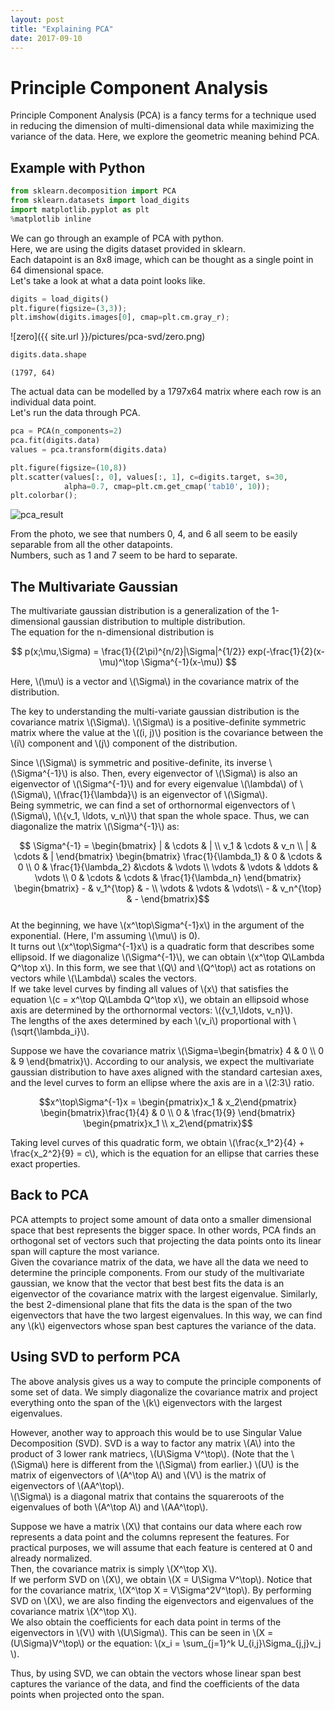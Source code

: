 ```yaml
---
layout: post
title: "Explaining PCA"
date: 2017-09-10
---
```


# Principle Component Analysis
Principle Component Analysis (PCA) is a fancy terms for a technique used in reducing
the dimension of multi-dimensional data while maximizing the variance of the 
data.  Here, we explore the geometric meaning behind PCA. 


## Example with Python


```python
from sklearn.decomposition import PCA
from sklearn.datasets import load_digits
import matplotlib.pyplot as plt
%matplotlib inline
```

We can go through an example of PCA with python.  
Here, we are using the digits dataset provided in sklearn.  
Each datapoint is an 8x8 image, which can be thought as a single point in 64 dimensional space.  
Let's take a look at what a data point looks like.  


```python
digits = load_digits()
plt.figure(figsize=(3,3));
plt.imshow(digits.images[0], cmap=plt.cm.gray_r);
```


![zero]({{ site.url }}/pictures/pca-svd/zero.png)



```python
digits.data.shape
```




    (1797, 64)



The actual data can be modelled by a 1797x64 matrix where each row is an individual data point.  
Let's run the data through PCA.

```python
pca = PCA(n_components=2)
pca.fit(digits.data)
values = pca.transform(digits.data)
```


```python
plt.figure(figsize=(10,8))
plt.scatter(values[:, 0], values[:, 1], c=digits.target, s=30,
            alpha=0.7, cmap=plt.cm.get_cmap('tab10', 10));
plt.colorbar();
```


![pca_result]({{site.url}}/pictures/pca-svd/pca_result.png)

From the photo, we see that numbers 0, 4, and 6 all seem to be easily separable 
from all the other datapoints.  
Numbers, such as 1 and 7 seem to be hard to separate.


## The Multivariate Gaussian
The multivariate gaussian distribution is a generalization of the 1-dimensional
gaussian distribution to multiple distribution.  
The equation for the n-dimensional distribution is 

$$
p(x;\mu,\Sigma) = \frac{1}{(2\pi)^{n/2}|\Sigma|^{1/2}} 
exp(-\frac{1}{2}(x-\mu)^\top \Sigma^{-1}(x-\mu))
$$

Here, \\(\mu\\) is a vector and \\(\Sigma\\) in the covariance matrix of the 
distribution.


The key to understanding the multi-variate gaussian distribution is the 
covariance matrix \\(\Sigma\\).
\\(\Sigma\\) is a positive-definite symmetric matrix where the value at the
\\((i, j)\\) position is the covariance between the \\(i\\) component
 and \\(j\\) component of the distribution.  
 
 Since \\(\Sigma\\) is symmetric and positive-definite, its inverse \\(\Sigma^{-1}\\)
 is also.
 Then, every eigenvector of \\(\Sigma\\) is also an eigenvector of \\(\Sigma^{-1}\\)
 and for every eigenvalue \\(\lambda\\) of \\(\Sigma\\), \\(\frac{1}{\lambda}\\)
 is an eigenvector of \\(\Sigma\\).  
 Being symmetric, we can find a set of orthornormal eigenvectors of \\(\Sigma\\),
 \\(\\{v_1, \ldots, v_n\\}\\)  that span the whole space.
 Thus, we can diagonalize the matrix \\(\Sigma^{-1}\\) as:

 $$
 \Sigma^{-1} = \begin{bmatrix} |  & \cdots &  |  \\
                              v_1 & \cdots & v_n \\
                               |  & \cdots &  | \end{bmatrix}
\begin{bmatrix} \frac{1}{\lambda_1} & 0 & \cdots & 0 \\
                    0  & \frac{1}{\lambda_2} &\cdots & \vdots \\ 
                    \vdots & \vdots & \ddots & \vdots \\
                    0 & \cdots & \cdots & \frac{1}{\lambda_n} 
\end{bmatrix}
\begin{bmatrix} - & v_1^{\top} & - \\
                \vdots & \vdots & \vdots\\
                - & v_n^{\top} & -
\end{bmatrix}$$  
At the beginning, we have \\(x^\top\Sigma^{-1}x\\) in the argument of the exponential.
(Here, I'm assuming \\(\mu\\) is 0).  
It turns out \\(x^\top\Sigma^{-1}x\\) is a quadratic form that describes some ellipsoid.
If we diagonalize \\(\Sigma^{-1}\\), we can obtain \\(x^\top Q\Lambda Q^\top x\\).
In this form, we see that \\(Q\\) and \\(Q^\top\\) act as rotations on vectors 
while \\(\Lambda\\) scales the vectors.  
If we take level curves by finding all values of \\(x\\) that satisfies the 
equation \\(c = x^\top Q\Lambda Q^\top x\\), we obtain an ellipsoid whose axis
are determined by the orthornormal vectors: \\(\{v_1,\ldots, v_n\}\\).  
The lengths of the axes determined by each \\(v_i\\)  proportional with \\(\sqrt{\lambda_i}\\).

Suppose we have the covariance matrix \\(\Sigma=\begin{bmatrix} 4 & 0 \\\ 0 & 9 \end{bmatrix}\\).
According to our analysis, we expect the multivariate gaussian distribution to have 
axes aligned with the standard cartesian axes, and the level curves to form an ellipse 
where the axis are in a \\(2:3\\) ratio.

$$x^\top\Sigma^{-1}x = 
\begin{pmatrix}x_1  & x_2\end{pmatrix}
\begin{bmatrix}\frac{1}{4} & 0 \\
                0 & \frac{1}{9} \end{bmatrix}
\begin{pmatrix}x_1 \\
x_2\end{pmatrix}$$

Taking level curves of this quadratic form, we obtain 
\\(\frac{x_1^2}{4} + \frac{x_2^2}{9} = c\\), which is the equation for an ellipse
that carries these exact properties.

## Back to PCA
PCA attempts to project some amount of data onto a smaller dimensional space
that best represents the bigger space.  In other words, PCA finds an orthogonal set of 
vectors such that projecting the data points onto its linear span will capture 
the most variance.  
Given the covariance matrix of the data, we have all the data we need to 
determine the principle components. 
From our study of the multivariate gaussian, we know that the vector that best
best fits the data is an eigenvector of the covariance matrix with the largest 
eigenvalue.
Similarly, the best 2-dimensional plane that fits the data is the span of the 
two eigenvectors that have the two largest eigenvalues.
In this way, we can find any \\(k\\) eigenvectors whose span best captures the 
variance of the data.

## Using SVD to perform PCA
The above analysis gives us a way to compute the principle components of some 
set of data.  We simply diagonalize the covariance matrix and project everything
onto the span of the \\(k\\) eigenvectors with the largest eigenvalues.  

However, another way to approach this would be to use Singular Value Decomposition (SVD).
SVD is a way to factor any matrix \\(A\\) into the product of 3 lower rank 
matriecs, \\(U\Sigma V^\top\\).  (Note that the \\(\Sigma\\) here is different
from the \\(\Sigma\\) from earlier.)
\\(U\\) is the matrix of eigenvectors of \\(A^\top A\\) and \\(V\\) is the matrix of  
eigenvectors of \\(AA^\top\\).  
\\(\Sigma\\) is a diagonal matrix that contains the squareroots of the eigenvalues
of both \\(A^\top A\\) and \\(AA^\top\\).

Suppose we have a matrix \\(X\\) that contains our data where each row represents
a data point and the columns represent the features.
For practical purposes, we will assume that each feature is centered at 0 and already
normalized.  
Then, the covariance matrix is simply \\(X^\top X\\).  
If we perform SVD on \\(X\\), we obtain \\(X = U\Sigma V^\top\\).
Notice that for the covariance matrix, \\(X^\top X = V\Sigma^2V^\top\\).
By performing SVD on \\(X\\), we are also finding the eigenvectors and eigenvalues
of the covariance matrix \\(X^\top X\\).  
We also obtain the coefficients for each data point in terms of the eigenvectors in \\(V\\)
with \\(U\Sigma\\).
This can be seen in \\(X = (U\Sigma)V^\top\\) or the equation: 
\\(x_i = \sum_{j=1}^k U_{i,j}\Sigma_{j,j}v_j \\).

Thus, by using SVD, we can obtain the vectors whose linear span best captures
the variance of the data, and find the coefficients of the data points when projected
onto the span.






